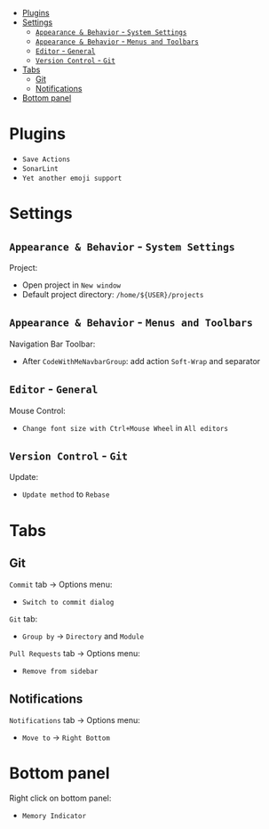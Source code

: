 <!-- TOC -->
* [Plugins](#plugins)
* [Settings](#settings)
  * [`Appearance & Behavior` - `System Settings`](#appearance--behavior---system-settings)
  * [`Appearance & Behavior` - `Menus and Toolbars`](#appearance--behavior---menus-and-toolbars)
  * [`Editor` - `General`](#editor---general)
  * [`Version Control` - `Git`](#version-control---git)
* [Tabs](#tabs)
  * [Git](#git)
  * [Notifications](#notifications)
* [Bottom panel](#bottom-panel)
<!-- TOC -->

# Plugins

- `Save Actions`
- `SonarLint`
- `Yet another emoji support`

# Settings

## `Appearance & Behavior` - `System Settings`

Project:
- Open project in `New window`
- Default project directory: `/home/${USER}/projects`

## `Appearance & Behavior` - `Menus and Toolbars`

Navigation Bar Toolbar:
- After `CodeWithMeNavbarGroup`: add action `Soft-Wrap` and separator

## `Editor` - `General`

Mouse Control:
- `Change font size with Ctrl+Mouse Wheel` in `All editors`

## `Version Control` - `Git`

Update:
- `Update method` to `Rebase`

# Tabs

## Git

`Commit` tab -> Options menu:
- `Switch to commit dialog`

`Git` tab:
- `Group by` -> `Directory` and `Module`

`Pull Requests` tab -> Options menu:
- `Remove from sidebar`

## Notifications

`Notifications` tab -> Options menu:
- `Move to` -> `Right Bottom`

# Bottom panel

Right click on bottom panel:
- `Memory Indicator`